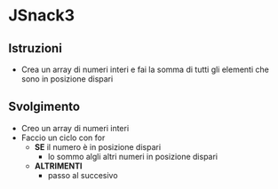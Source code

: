 # JSnack3

## Istruzioni

- Crea un array di numeri interi e fai la somma di tutti gli elementi che sono in posizione dispari

## Svolgimento

- Creo un array di numeri interi
- Faccio un ciclo con for
  - **SE** il numero è in posizione dispari
    - lo sommo algli altri numeri in posizione dispari
  - **ALTRIMENTI**
    - passo al succesivo
